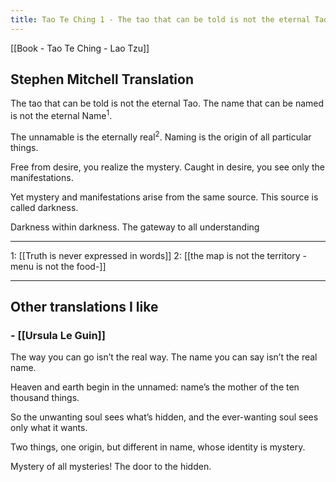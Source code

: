 ```yaml
---
title: Tao Te Ching 1 - The tao that can be told is not the eternal Tao
---
```

[[Book - Tao Te Ching - Lao Tzu]]

## Stephen Mitchell Translation

The tao that can be told
is not the eternal Tao.
The name that can be named
is not the eternal Name<sup>1</sup>.

The unnamable is the eternally real<sup>2</sup>.
Naming is the origin of all particular things.

Free from desire, you realize the mystery.
Caught in desire, you see only the manifestations.

Yet mystery and manifestations
arise from the same source.
This source is called darkness.

Darkness within darkness.
The gateway to all understanding

-------------------

1: [[Truth is never expressed in words]]
2: [[the map is not the territory -menu is not the food-]]

-------------------

## Other translations I like

### -  [[Ursula Le Guin]]

The way you can go
isn’t the real way.
The name you can say
isn’t the real name.

Heaven and earth
begin in the unnamed:
name’s the mother
of the ten thousand things.

So the unwanting soul
sees what’s hidden,
and the ever-wanting soul
sees only what it wants.

Two things, one origin,
but different in name,
whose identity is mystery.

Mystery of all mysteries!
The door to the hidden.